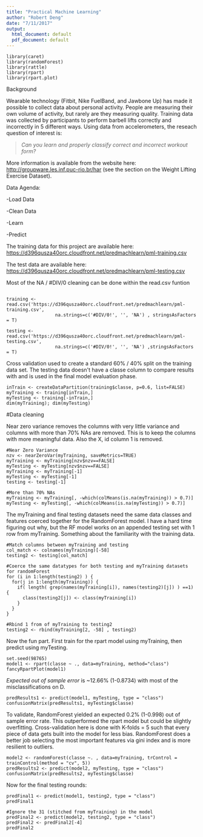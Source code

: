 ```yaml
---
title: "Practical Machine Learning"
author: "Robert Deng"
date: "7/11/2017"
output:
  html_document: default
  pdf_document: default
---
```


```{r, error = FALSE, message = FALSE}
library(caret)
library(randomForest)
library(rattle)
library(rpart)
library(rpart.plot)
```

Background

Wearable technology (Fitbit, Nike FuelBand, and Jawbone Up) has made it possible to collect data about personal activity. People are measuring their own volume of activity, but rarely are they measuring quality. Training data was collected by participants to perform barbell lifts correctly and incorrectly in 5 different ways. Using data from accelerometers, the reseach question of interest is:

>*Can you learn and properly classify correct and incorrect workout form?*

More information is available from the website here: http://groupware.les.inf.puc-rio.br/har (see the section on the Weight Lifting Exercise Dataset).


Data Agenda:

-Load Data

-Clean Data

-Learn

-Predict


The training data for this project are available here:
https://d396qusza40orc.cloudfront.net/predmachlearn/pml-training.csv

The test data are available here:
https://d396qusza40orc.cloudfront.net/predmachlearn/pml-testing.csv

Most of the NA / #DIV/0 cleaning can be done within the read.csv funtion

```{r}

training <- read.csv('https://d396qusza40orc.cloudfront.net/predmachlearn/pml-training.csv', 
                  na.strings=c('#DIV/0!', '', 'NA') , stringsAsFactors = T)

testing <- read.csv('https://d396qusza40orc.cloudfront.net/predmachlearn/pml-testing.csv', 
                  na.strings=c('#DIV/0!', '', 'NA') ,stringsAsFactors = T)

```

Cross validation used to create a standard 60% / 40% split on the training data set. The testing data doesn't have a classe column to compare results with and is used in the final model evaluation phase.

```{r}
inTrain <- createDataPartition(training$classe, p=0.6, list=FALSE)
myTraining <- training[inTrain,]
myTesting <- training[-inTrain,]
dim(myTraining); dim(myTesting)
```

#Data cleaning

Near zero variance removes the columns with very little variance and columns with more than 70% NAs are removed. This is to keep the columns with more meaningful data. Also the X, id column 1 is removed. 

```{r}
#Near Zero Variance
nzv <- nearZeroVar(myTraining, saveMetrics=TRUE)
myTraining <- myTraining[nzv$nzv==FALSE]
myTesting <- myTesting[nzv$nzv==FALSE]
myTraining <- myTraining[-1]
myTesting <- myTesting[-1]
testing <- testing[-1]

#More than 70% NAs
myTraining <- myTraining[, -which(colMeans(is.na(myTraining)) > 0.7)]
myTesting <- myTesting[, -which(colMeans(is.na(myTesting)) > 0.7)]
```

The myTraining and final testing datasets need the same data classes and features coerced together for the RandomForest model. I have a hard time figuring out why, but the RF model works on an appended testing set with 1 row from myTraining. Something about the familiarity with the training data.

```{r}
#Match columns between myTraining and testing
col_match <- colnames(myTraining)[-58]
testing2 <- testing[col_match]

#Coerce the same datatypes for both testing and myTraining datasets for randomForest
for (i in 1:length(testing2) ) {
  for(j in 1:length(myTraining)) {
    if( length( grep(names(myTraining[i]), names(testing2)[j]) ) ==1)  {
      class(testing2[j]) <- class(myTraining[i])
    }
  }
}

#Rbind 1 from of myTraining to testing2
testing2 <- rbind(myTraining[2, -58] , testing2)
```

Now the fun part. First train for the rpart model using myTraining, then predict using myTesting.
```{r}
set.seed(98765)
model1 <- rpart(classe ~ ., data=myTraining, method="class")
fancyRpartPlot(model1)
```

*Expected out of sample error* is ~12.66% (1-0.8734) with most of the misclassifications on D.

```{r}
predResults1 <- predict(model1, myTesting, type = "class")
confusionMatrix(predResults1, myTesting$classe)
```

To validate, RandomForest yielded an expected 0.2% (1-0.998) out of sample error rate. This outperformed the rpart model but could be slightly overfitting. Cross-validation here is done with K-folds = 5 such that every piece of data gets built into the model for less bias. RandomForest does a better job selecting the most important features via gini index and is more resilient to outliers.

```{r}
model2 <- randomForest(classe ~. , data=myTraining, trControl = trainControl(method = "cv", 5))
predResults2 <- predict(model2, myTesting, type = "class")
confusionMatrix(predResults2, myTesting$classe)
```

Now for the final testing rounds:
```{r}
predFinal1 <- predict(model1, testing2, type = "class")
predFinal1

#Ignore the 31 (stitched from myTraining) in the model
predFinal2 <- predict(model2, testing2, type = "class")
predFinal2 <- predFinal2[-4]
predFinal2
```
